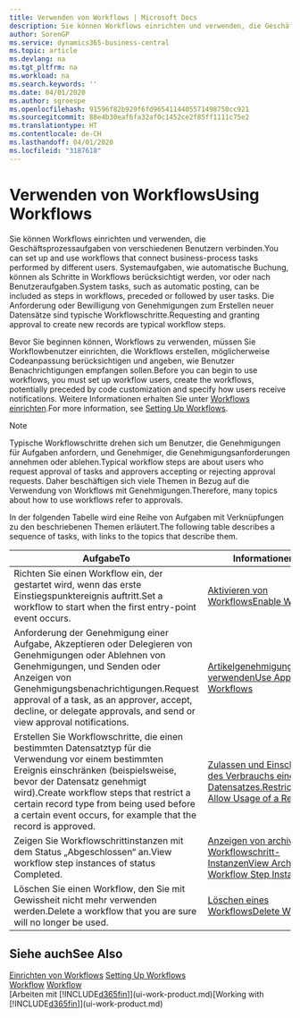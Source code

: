 ```yaml
---
title: Verwenden von Workflows | Microsoft Docs
description: Sie können Workflows einrichten und verwenden, die Geschäftsprozessaufgaben von verschiedenen Benutzern verbinden. Systemaufgaben, wie automatische Buchung, können als Schritte in Workflows berücksichtigt werden, vor oder nach Benutzeraufgaben. Die Anforderung oder Bewilligung von Genehmigungen zum Erstellen neuer Datensätze sind typische Workflowschritte.
author: SorenGP
ms.service: dynamics365-business-central
ms.topic: article
ms.devlang: na
ms.tgt_pltfrm: na
ms.workload: na
ms.search.keywords: ''
ms.date: 04/01/2020
ms.author: sgroespe
ms.openlocfilehash: 91596f82b929f6fd9654114405571498750cc921
ms.sourcegitcommit: 88e4b30eaf6fa32af0c1452ce2f85ff1111c75e2
ms.translationtype: HT
ms.contentlocale: de-CH
ms.lasthandoff: 04/01/2020
ms.locfileid: "3187618"
---
```

# <a name="using-workflows"></a><span data-ttu-id="81b4c-105">Verwenden von Workflows</span><span class="sxs-lookup"><span data-stu-id="81b4c-105">Using Workflows</span></span>
<span data-ttu-id="81b4c-106">Sie können Workflows einrichten und verwenden, die Geschäftsprozessaufgaben von verschiedenen Benutzern verbinden.</span><span class="sxs-lookup"><span data-stu-id="81b4c-106">You can set up and use workflows that connect business-process tasks performed by different users.</span></span> <span data-ttu-id="81b4c-107">Systemaufgaben, wie automatische Buchung, können als Schritte in Workflows berücksichtigt werden, vor oder nach Benutzeraufgaben.</span><span class="sxs-lookup"><span data-stu-id="81b4c-107">System tasks, such as automatic posting, can be included as steps in workflows, preceded or followed by user tasks.</span></span> <span data-ttu-id="81b4c-108">Die Anforderung oder Bewilligung von Genehmigungen zum Erstellen neuer Datensätze sind typische Workflowschritte.</span><span class="sxs-lookup"><span data-stu-id="81b4c-108">Requesting and granting approval to create new records are typical workflow steps.</span></span>  

 <span data-ttu-id="81b4c-109">Bevor Sie beginnen können, Workflows zu verwenden, müssen Sie Workflowbenutzer einrichten, die Workflows erstellen, möglicherweise Codeanpassung berücksichtigen und angeben, wie Benutzer Benachrichtigungen empfangen sollen.</span><span class="sxs-lookup"><span data-stu-id="81b4c-109">Before you can begin to use workflows, you must set up workflow users, create the workflows, potentially preceded by code customization and specify how users receive notifications.</span></span> <span data-ttu-id="81b4c-110">Weitere Informationen erhalten Sie unter [Workflows einrichten](across-set-up-workflows.md).</span><span class="sxs-lookup"><span data-stu-id="81b4c-110">For more information, see [Setting Up Workflows](across-set-up-workflows.md).</span></span>  

> [!NOTE]  
>  <span data-ttu-id="81b4c-111">Typische Workflowschritte drehen sich um Benutzer, die Genehmigungen für Aufgaben anfordern, und Genehmiger, die Genehmigungsanforderungen annehmen oder ablehen.</span><span class="sxs-lookup"><span data-stu-id="81b4c-111">Typical workflow steps are about users who request approval of tasks and approvers accepting or rejecting approval requests.</span></span> <span data-ttu-id="81b4c-112">Daher beschäftigen sich viele Themen in Bezug auf die Verwendung von Workflows mit Genehmigungen.</span><span class="sxs-lookup"><span data-stu-id="81b4c-112">Therefore, many topics about how to use workflows refer to approvals.</span></span>  

 <span data-ttu-id="81b4c-113">In der folgenden Tabelle wird eine Reihe von Aufgaben mit Verknüpfungen zu den beschriebenen Themen erläutert.</span><span class="sxs-lookup"><span data-stu-id="81b4c-113">The following table describes a sequence of tasks, with links to the topics that describe them.</span></span>  

|<span data-ttu-id="81b4c-114">**Aufgabe**</span><span class="sxs-lookup"><span data-stu-id="81b4c-114">**To**</span></span>|<span data-ttu-id="81b4c-115">**Informationen**</span><span class="sxs-lookup"><span data-stu-id="81b4c-115">**See**</span></span>|  
|------------|-------------|  
|<span data-ttu-id="81b4c-116">Richten Sie einen Workflow ein, der gestartet wird, wenn das erste Einstiegspunktereignis auftritt.</span><span class="sxs-lookup"><span data-stu-id="81b4c-116">Set a workflow to start when the first entry-point event occurs.</span></span>|[<span data-ttu-id="81b4c-117">Aktivieren von Workflows</span><span class="sxs-lookup"><span data-stu-id="81b4c-117">Enable Workflows</span></span>](across-how-to-enable-workflows.md)|  
|<span data-ttu-id="81b4c-118">Anforderung der Genehmigung einer Aufgabe, Akzeptieren oder Delegieren von Genehmigungen oder Ablehnen von Genehmigungen, und Senden oder Anzeigen von Genehmigungsbenachrichtigungen.</span><span class="sxs-lookup"><span data-stu-id="81b4c-118">Request approval of a task, as an approver, accept, decline, or delegate approvals, and send or view approval notifications.</span></span>|[<span data-ttu-id="81b4c-119">Artikelgenehmigungsworkflow verwenden</span><span class="sxs-lookup"><span data-stu-id="81b4c-119">Use Approval Workflows</span></span>](across-how-use-approval-workflows.md)|  
|<span data-ttu-id="81b4c-120">Erstellen Sie Workflowschritte, die einen bestimmten Datensatztyp für die Verwendung vor einem bestimmten Ereignis einschränken (beispielsweise, bevor der Datensatz genehmigt wird).</span><span class="sxs-lookup"><span data-stu-id="81b4c-120">Create workflow steps that restrict a certain record type from being used before a certain event occurs, for example that the record is approved.</span></span>|[<span data-ttu-id="81b4c-121"> Zulassen und Einschränken des Verbrauchs eines Datensatzes.</span><span class="sxs-lookup"><span data-stu-id="81b4c-121">Restrict and Allow Usage of a Record</span></span>](across-how-to-restrict-and-allow-usage-of-a-record.md)|  
|<span data-ttu-id="81b4c-122">Zeigen Sie Workflowschrittinstanzen mit dem Status „Abgeschlossen“ an.</span><span class="sxs-lookup"><span data-stu-id="81b4c-122">View workflow step instances of status Completed.</span></span>|[<span data-ttu-id="81b4c-123">Anzeigen von archivierten Workflowschritt-Instanzen</span><span class="sxs-lookup"><span data-stu-id="81b4c-123">View Archived Workflow Step Instances</span></span>](across-how-to-view-archived-workflow-step-instances.md)|  
|<span data-ttu-id="81b4c-124">Löschen Sie einen Workflow, den Sie mit Gewissheit nicht mehr verwenden werden.</span><span class="sxs-lookup"><span data-stu-id="81b4c-124">Delete a workflow that you are sure will no longer be used.</span></span>|[<span data-ttu-id="81b4c-125">Löschen eines Workflows</span><span class="sxs-lookup"><span data-stu-id="81b4c-125">Delete Workflows</span></span>](across-how-to-delete-workflows.md)|  

## <a name="see-also"></a><span data-ttu-id="81b4c-126">Siehe auch</span><span class="sxs-lookup"><span data-stu-id="81b4c-126">See Also</span></span>  
<span data-ttu-id="81b4c-127">[Einrichten von Workflows](across-set-up-workflows.md) </span><span class="sxs-lookup"><span data-stu-id="81b4c-127">[Setting Up Workflows](across-set-up-workflows.md) </span></span>  
<span data-ttu-id="81b4c-128">[Workflow](across-workflow.md) </span><span class="sxs-lookup"><span data-stu-id="81b4c-128">[Workflow](across-workflow.md) </span></span>  
<span data-ttu-id="81b4c-129">[Arbeiten mit [!INCLUDE[d365fin](includes/d365fin_md.md)]](ui-work-product.md)</span><span class="sxs-lookup"><span data-stu-id="81b4c-129">[Working with [!INCLUDE[d365fin](includes/d365fin_md.md)]](ui-work-product.md)</span></span>
